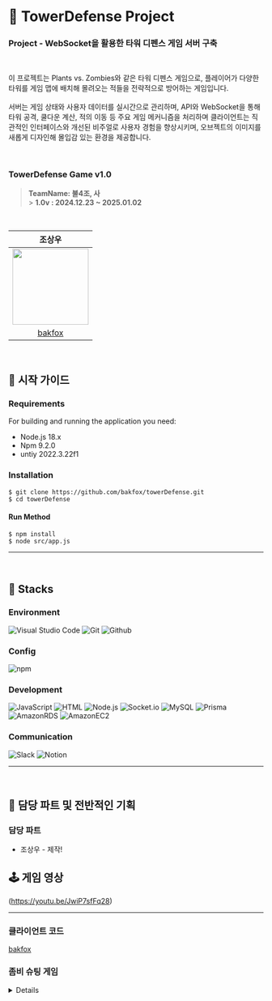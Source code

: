 # 🏰 TowerDefense Project

<h3>Project - WebSocket을 활용한 타워 디펜스 게임 서버 구축 </h3>

</br>

이 프로젝트는 Plants vs. Zombies와 같은 타워 디펜스 게임으로, 플레이어가 다양한 타워를 게임 맵에 배치해 몰려오는 적들을 전략적으로 방어하는 게임입니다.<br><br>
서버는 게임 상태와 사용자 데이터를 실시간으로 관리하며, API와 WebSocket을 통해 타워 공격, 쿨다운 계산, 적의 이동 등 주요 게임 메커니즘을 처리하며
클라이언트는 직관적인 인터페이스와 개선된 비주얼로 사용자 경험을 향상시키며, 오브젝트의 이미지를 새롭게 디자인해 몰입감 있는 환경을 제공합니다.<br>

</br>

### TowerDefense Game v1.0

> **TeamName: 불4조, 사**<br> > **1.0v : 2024.12.23 ~ 2025.01.02**</br>

<br>

|                                                   조상우                                                    |
| :---------------------------------------------------------------------------------------------------------: |
| <image width="150px" src="https://github.com/user-attachments/assets/3b1aab86-19e0-4543-a753-dea39b233ca6"> |
|                                     [bakfox](https://github.com/bakfox)                                     |

<br/>

## 📕 시작 가이드

###

<h3>Requirements</h3>
For building and running the application you need:
 
 - Node.js 18.x
 - Npm 9.2.0
 - untiy 2022.3.22f1
 
<h3>Installation</h3>

```
$ git clone https://github.com/bakfox/towerDefense.git
$ cd towerDefense
```

#### Run Method

```
$ npm install
$ node src/app.js
```

---

<br>

## 📖 Stacks

### Environment

![Visual Studio Code](https://img.shields.io/badge/Visual%20Studio%20Code-007ACC?style=for-the-badge&logo=Visual%20Studio%20Code&logoColor=white)
![Git](https://img.shields.io/badge/Git-F05032?style=for-the-badge&logo=Git&logoColor=white)
![Github](https://img.shields.io/badge/GitHub-181717?style=for-the-badge&logo=GitHub&logoColor=white)

### Config

![npm](https://img.shields.io/badge/npm-CB3837?style=for-the-badge&logo=npm&logoColor=white)

### Development

![JavaScript](https://img.shields.io/badge/JavaScript-F7DF1E?style=for-the-badge&logo=Javascript&logoColor=white)
![HTML](https://img.shields.io/badge/HTML-E34F26?style=for-the-badge&logo=HTML&logoColor=white)
![Node.js](https://img.shields.io/badge/Node.js-339933?style=for-the-badge&logo=Node.js&logoColor=white)
![Socket.io](https://img.shields.io/badge/Socket.io-010101?style=for-the-badge&logo=Socket.io&logoColor=white)
![MySQL](https://img.shields.io/badge/MySQL-4479A1?style=for-the-badge&logo=MySQL&logoColor=white)
![Prisma](https://img.shields.io/badge/Prisma-2D3748?style=for-the-badge&logo=Prisma&logoColor=white)
![AmazonRDS](https://img.shields.io/badge/AmazonRDS-527FFF?style=for-the-badge&logo=AmazonRDS&logoColor=white)
![AmazonEC2](https://img.shields.io/badge/AmazonEC2-FF9900?style=for-the-badge&logo=AmazonEC2&logoColor=white)

### Communication

![Slack](https://img.shields.io/badge/Slack-4A154B?style=for-the-badge&logo=Slack&logoColor=white)
![Notion](https://img.shields.io/badge/Notion-000000?style=for-the-badge&logo=Notion&logoColor=white)

---

</br>

## 📙 담당 파트 및 전반적인 기획

### 담당 파트

- 조상우 - 제작!

## 🕹️ 게임 영상

(https://youtu.be/JwiP7sfFq28)

---

### 클라이언트 코드

[bakfox](https://github.com/bakfox/node7_unity_client)
<br>

<h3>좀비 슈팅 게임</h3>
<details>
## 인 게임

### 서버 기능

1. 이동

   - 클라에서 보내주는 방향에 맞게 서버에서 반복을 돌며 서버에서 위치를 변경해 줌 ( 추측항법 적용! )
   - 게임에 참여한 사용자 중 최대 레이턴시 값을 받아서 계산했다.
   - 변경한 위치를 클라에게 보내준다.

   ```jsx
   	calculatePosition(latency, timestamp) {
   	const distance = this.defaultSpeed * latency;

   	if (this.nextX !== undefined) {
   		this.x = this.nextX;
   	}
   	if (this.nextY !== undefined) {
   		this.y = this.nextY;
   	}

   	this.nextX = this.x + distance * this.lookX;
   	this.nextY = this.y + distance * this.lookY;

   	this.lastUpdateTime = Date.now();

   	return {
   		x: this.nextX,
   		y: this.nextY,
   	};
   }//이동 로직 코드입니다!
   ```

2. 공격

   - 공격 로직은 클라에서 마우스를 클릭하면 실행됩니다!
   - 아래는 총알 풀을 만들 자료 구조형인 큐를 구현한 코드입니다.

   ```jsx
   class BulletQueue {
   	constructor() {
   		this.queue = [];
   	}

   	enqueue(bullet) {
   		this.queue.push(bullet);
   	}

   	dequeue() {
   		if (this.isEmpty()) {
   			return null;
   		}
   		return this.queue.shift();
   	}

   	isEmpty() {
   		return this.queue.length === 0;
   	}

   	size() {
   		return this.queue.length;
   	}

   	peek() {
   		if (this.isEmpty()) {
   			return null;
   		}
   		return this.queue[0];
   	}
   }
   export default BulletQueue;
   ```

   - 아래는 실질적인 gameClass에서 사용하는 방식 입니다.

   ```jsx
   const shotUpdateHandler = ({ socket, userId, payload }) => {
   	try {
   		const { gameId, z } = payload;
   		const gameSession = getGameSession(gameId);
   		if (!gameSession) {
   			throw new customError(
   				ErrorCodes.GAME_NOT_FOUND,
   				"게임 세션을 찾을 수 없습니다!"
   			);
   		}
   		const user = gameSession.getUser(userId);
   		if (!user) {
   			throw new customError(ErrorCodes.USER_NOT_FOUND, "유저를 찾을 수 없습니다.");
   		}
   		const radians = (z * Math.PI) / 180;

   		const latency = gameSession.getMaxLatency();

   		const distance = latency * user.defaultBullets * 10;

   		const directionX = Math.cos(radians);
   		const directionY = Math.sin(radians);

   		let targetX = user.x + directionX * distance;
   		let targetY = user.y + directionY * distance;

   		const lastVec = { x: targetX, y: targetY };

   		const bullet = gameSession.getBullet();
   		bullet.initialize(
   			user.defaultAtck,
   			z,
   			user.defaultBullets,
   			user.defaultBullets * 10,
   			lastVec,
   			{ x: user.x, y: user.y },
   			user.id
   		);
   		bullet.thisStatuse = 1;

   		gameSession.intervalManager.addBulletUpdate(
   			gameId,
   			gameSession.setAllBullet.bind(gameSession),
   			100
   		);
   	} catch (error) {
   		handlerError(socket, error);
   	}
   };

   export default shotUpdateHandler;
   ```

   - 반복문이 중복으로 들어가는건 intervalManager쪽에서 검증을 해서 막고 있습니다!
   - 실질적인 총알의 이동은 플레이어의 이동과 같은 원리로 이동합니다! ( 추측항법 적용! )

3. 이모티콘
   - 요청 받은 이모티콘의 id와 유저 id를 다시 게임 새션 안에있는 모든 유저에게 보냅니다.

### 클라이언트 기능

1. 이동
   - 서버에서 보내주는 데이터의 위치로 이동한다! ( 보간 적용! )
2. 공격
   - 클릭 시 서버에 요청을 보내서 총알의 위치를 받아온다 ( 보간 적용! )
3. 이모티콘
   - T를 누르고 원하는 이모티콘 쪽으로 가서 클릭하면 그 이모티콘을 사용하고 모두에게 보여줄 수 있다!

### 가장 힘들었던 부분.

- 가장 높은 지연시간 찾아주는 코드입니다!

```jsx
// 유저들중 최고 높은 핑 찾기!
	getMaxLatency() {
		let maxLatency = 1;
		this.users.forEach((user) => {
			maxLatency = Math.max(maxLatency, user.latency);
		});
		if (isNaN(maxLatency)) {
			maxLatency = 1;
		}
		return maxLatency;
	}
```

- 이게 0이 되어 버리면 NaN이 발생해서 모든 이동 로직이 마비가 됩니다!
- 그래서 최소 1 ms 을 기본으로 잡았습니다!
- 이거 찾는데 이틀 정도 걸린거 같습니다!

- 총알의 현재 위치들을 보내주는 packet 입니다!

```jsx
// 유저들중 최고 높은 핑 찾기!
export const createShotPacket = (data) => {
	const protoMessages = getProtoMessages();
	const Emoticon = protoMessages.gameNotification.ShotUpdate;
	const payload = data ? Buffer.from(JSON.stringify({ data })) : null;

	const message = Emoticon.create({ data: payload });
	const bulletPacket = Emoticon.encode(message).finish();
	return makeNotification(bulletPacket, PACKET_TYPE.BULLET_MOVE);
};
```

- 이게 클라에서 받을 때 아직 버퍼 타입이라 디코드를 한번 해줘야 했습니다!
- 그걸 몰라서 한참을 고민하다가 겨우 도움을 받아서 해결했습니다!
- 그리고 클라에서 데이터를 받을 때 data를 그냥 data로 받는 게 아니라 data를 감싸고 있는 객체를 받아서 사용하는지라 저기 data에도 { data }객체로 감싸 쥐어야 했습니다!

- 나머지는 코드를 만든 의도 대로 실행되어서 행복했습니다!
- 이번에 코드를 하면서 이렇게 하면 이렇게 실행할 거라는 확신이 좀 더 생긴 거 같습니다!
- 대부분 문제는 packet이나 payload를 제대로 못 받으면서 생기는 일이 많았습니다!

</br>

<br>
